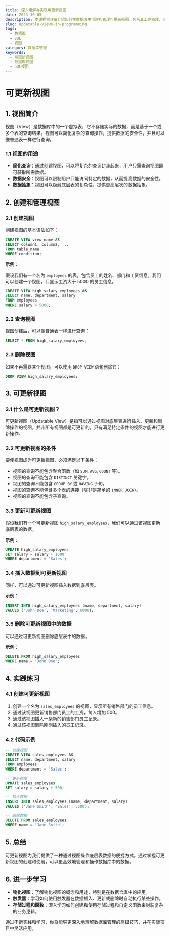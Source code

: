 ```yaml
---
title: 深入理解与实现可更新视图
date: 2023-10-05
description: 本课程将详细介绍如何在数据库中创建和管理可更新视图，包括其工作原理、使用场景及最佳实践。
slug: updatable-views-in-programming
tags:
  - 数据库
  - SQL
  - 视图
category: 数据库管理
keywords:
  - 可更新视图
  - 数据库视图
  - SQL视图
---
```


# 可更新视图

## 1. 视图简介

视图（View）是数据库中的一个虚拟表，它不存储实际的数据，而是基于一个或多个表的查询结果。视图可以简化复杂的查询操作，提供数据的安全性，并且可以像普通表一样进行查询。

### 1.1 视图的用途

- **简化查询**：通过创建视图，可以将复杂的查询封装起来，用户只需查询视图即可获取所需数据。
- **数据安全**：视图可以限制用户只能访问特定的数据，从而提高数据的安全性。
- **数据抽象**：视图可以隐藏底层表的复杂性，提供更高层次的数据抽象。

## 2. 创建和管理视图

### 2.1 创建视图

创建视图的基本语法如下：

```sql
CREATE VIEW view_name AS
SELECT column1, column2, ...
FROM table_name
WHERE condition;
```

**示例**：

假设我们有一个名为 `employees` 的表，包含员工的姓名、部门和工资信息。我们可以创建一个视图，只显示工资大于 5000 的员工信息。

```sql
CREATE VIEW high_salary_employees AS
SELECT name, department, salary
FROM employees
WHERE salary > 5000;
```

### 2.2 查询视图

视图创建后，可以像普通表一样进行查询：

```sql
SELECT * FROM high_salary_employees;
```

### 2.3 删除视图

如果不再需要某个视图，可以使用 `DROP VIEW` 语句删除它：

```sql
DROP VIEW high_salary_employees;
```

## 3. 可更新视图

### 3.1 什么是可更新视图？

可更新视图（Updatable View）是指可以通过视图对底层表进行插入、更新和删除操作的视图。并非所有视图都是可更新的，只有满足特定条件的视图才能进行更新操作。

### 3.2 可更新视图的条件

要使视图成为可更新视图，必须满足以下条件：

- 视图的查询不能包含聚合函数（如 `SUM`, `AVG`, `COUNT` 等）。
- 视图的查询不能包含 `DISTINCT` 关键字。
- 视图的查询不能包含 `GROUP BY` 或 `HAVING` 子句。
- 视图的查询不能包含多个表的连接（除非是简单的 `INNER JOIN`）。
- 视图的查询不能包含子查询。

### 3.3 更新可更新视图

假设我们有一个可更新视图 `high_salary_employees`，我们可以通过该视图更新底层表的数据。

**示例**：

```sql
UPDATE high_salary_employees
SET salary = salary + 1000
WHERE department = 'Sales';
```

### 3.4 插入数据到可更新视图

同样，可以通过可更新视图插入数据到底层表。

**示例**：

```sql
INSERT INTO high_salary_employees (name, department, salary)
VALUES ('John Doe', 'Marketing', 6000);
```

### 3.5 删除可更新视图中的数据

可以通过可更新视图删除底层表中的数据。

**示例**：

```sql
DELETE FROM high_salary_employees
WHERE name = 'John Doe';
```

## 4. 实践练习

### 4.1 创建可更新视图

1. 创建一个名为 `sales_employees` 的视图，显示所有销售部门的员工信息。
2. 通过该视图更新销售部门员工的工资，每人增加 500。
3. 通过该视图插入一条新的销售部门员工记录。
4. 通过该视图删除刚刚插入的员工记录。

### 4.2 代码示例

```sql
-- 创建视图
CREATE VIEW sales_employees AS
SELECT name, department, salary
FROM employees
WHERE department = 'Sales';

-- 更新视图
UPDATE sales_employees
SET salary = salary + 500;

-- 插入数据
INSERT INTO sales_employees (name, department, salary)
VALUES ('Jane Smith', 'Sales', 5500);

-- 删除数据
DELETE FROM sales_employees
WHERE name = 'Jane Smith';
```

## 5. 总结

可更新视图为我们提供了一种通过视图操作底层表数据的便捷方式。通过掌握可更新视图的创建和使用，可以更高效地管理和操作数据库中的数据。

## 6. 进一步学习

- **物化视图**：了解物化视图的概念和用途，特别是在数据仓库中的应用。
- **触发器**：学习如何使用触发器在数据插入、更新或删除时自动执行某些操作。
- **存储过程和函数**：深入学习如何创建和使用存储过程和自定义函数来封装复杂的业务逻辑。

通过不断实践和学习，你将能够更深入地理解数据库管理的高级技巧，并在实际项目中灵活应用。